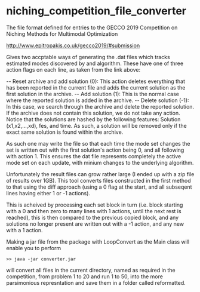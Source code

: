 # niching_competition_file_converter


The file format defined for entries to the GECCO 2019 Competition on Niching Methods for Multimodal Optimization

http://www.epitropakis.co.uk/gecco2019/#submission

Gives two accptable ways of generating the .dat files which tracks estimated modes discovered by and algorithm. These have one of three action flags on each line, as taken from the link above:

-- Reset archive and add solution (0): This action deletes everything that has been reported in the current file and adds the current solution as the first solution in the archive.
-- Add solution (1): This is the normal case where the reported solution is added in the archive.
-- Delete solution (-1): In this case, we search through the archive and delete the reported solution. If the archive does not contain this solution, we do not take any action. Notice that the solutions are hashed by the following features: Solution (x1,x2,...,xd), fes, and time. As such, a solution will be removed only if the exact same solution is found within the archive.

As such one may write the file so that each time the mode set changes the set is written out with the first solution's action being 0, and all following with action 1. This ensures the dat file represents completely the active mode set on each update, with minium changes to the underlying algorithm. 

Unfortunately the result files can grow rather large (I ended up with a zip file of results over 1GB). This tool converts files constructed in the first method to that using the diff approach (using a 0 flag at the start, and all subseqent lines having either 1 or -1 actions). 

This is acheived by processing each set block in turn (i.e. block starting with a 0 and then zero to many lines with 1 actions, until the next rest is reached), this is then compared to the previous copied block, and any solutions no longer present are written out with a -1 action, and any new with a 1 action. 

Making a jar file from the package with LoopConvert as the Main class will enable you to perform 

```
>> java -jar converter.jar
```

will convert all files in the current directory, named as required in the competition, from problem 1 to 20 and run 1 to 50, into the more parsimonious represntation and save them in a folder called reformatted.
